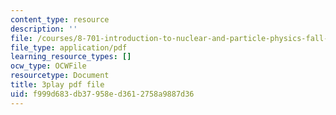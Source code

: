 ```yaml
---
content_type: resource
description: ''
file: /courses/8-701-introduction-to-nuclear-and-particle-physics-fall-2020/f999d683db37958ed3612758a9887d36_b5DKpnHXuUU.pdf
file_type: application/pdf
learning_resource_types: []
ocw_type: OCWFile
resourcetype: Document
title: 3play pdf file
uid: f999d683-db37-958e-d361-2758a9887d36
---
```

